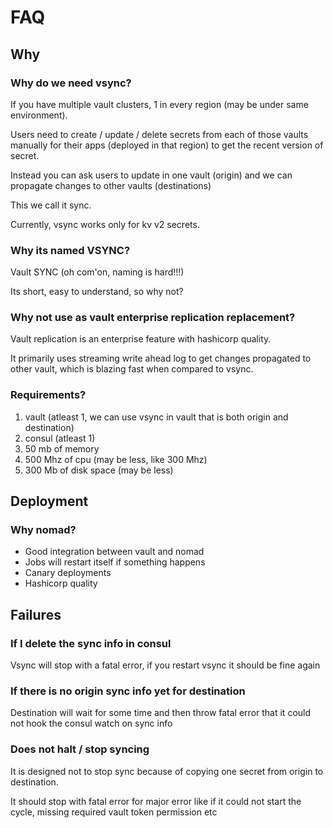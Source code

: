 # FAQ

## Why

### Why do we need vsync?

If you have multiple vault clusters, 1 in every region (may be under same environment).

Users need to create / update / delete secrets from each of those vaults manually for their apps (deployed in that region) to get the recent version of secret.

Instead you can ask users to update in one vault (origin) and we can propagate changes to other vaults (destinations)

This we call it sync.

Currently, vsync works only for kv v2 secrets.

### Why its named VSYNC?

Vault SYNC (oh com'on, naming is hard!!!)

Its short, easy to understand, so why not?

### Why not use as vault enterprise replication replacement? 

Vault replication is an enterprise feature with hashicorp quality.

It primarily uses streaming write ahead log to get changes propagated to other vault, which is blazing fast when compared to vsync.

### Requirements?

1. vault (atleast 1, we can use vsync in vault that is both origin and destination)
2. consul (atleast 1)
3. 50 mb of memory
4. 500 Mhz of cpu (may be less, like 300 Mhz)
5. 300 Mb of disk space (may be less)

## Deployment

### Why nomad?

* Good integration between vault and nomad
* Jobs will restart itself if something happens
* Canary deployments
* Hashicorp quality

## Failures

### If I delete the sync info in consul

Vsync will stop with a fatal error, if you restart vsync it should be fine again

### If there is no origin sync info yet for destination

Destination will wait for some time and then throw fatal error that it could not hook the consul watch on sync info

### Does not halt / stop syncing

It is designed not to stop sync because of copying one secret from origin to destination.

It should stop with fatal error for major error like if it could not start the cycle, missing required vault token permission etc